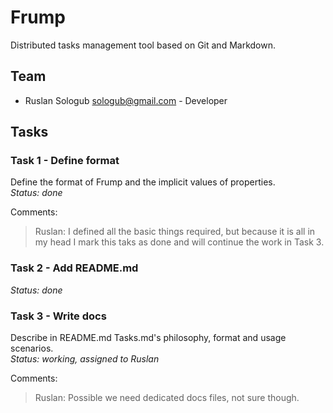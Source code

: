 # Frump

Distributed tasks management tool based on Git and Markdown. 

## Team
* Ruslan Sologub <sologub@gmail.com> - Developer

## Tasks

### Task 1 - Define format
Define the format of Frump and the implicit values of properties.   
_Status: done_  

Comments:
> Ruslan: I defined all the basic things required, but because it 
is all in my head I mark this taks as done and will continue the work
in Task 3.  

### Task 2 - Add README.md
_Status: done_

### Task 3 - Write docs
Describe in README.md Tasks.md's philosophy, format and usage scenarios.  
_Status: working, assigned to Ruslan_  

Comments:
> Ruslan: Possible we need dedicated docs files, not sure though.   

